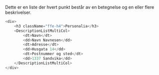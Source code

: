 Dette er en liste der hvert punkt består av en betegnelse og en eller flere beskrivelser.

```js
<div>
    <h3 className="ffe-h4">Personalia</h3>
    <DescriptionListMultiCol>
        <dt>Navn</dt>
        <dd>Navn Navnesen</dd>
        <dt>Adresse</dt>
        <dd>Husgata 14</dd>
        <dt>Postnummer og sted</dt>
        <dd>1337 Sandvika</dd>
    </DescriptionListMultiCol>
</div>
```
